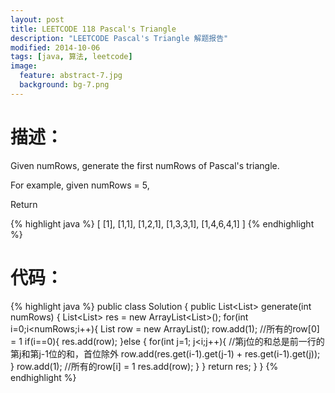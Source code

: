 ```yaml
---
layout: post
title: LEETCODE 118 Pascal's Triangle
description: "LEETCODE Pascal's Triangle 解题报告"
modified: 2014-10-06
tags: [java, 算法, leetcode]
image:
  feature: abstract-7.jpg
  background: bg-7.png
---
```


# 描述：
Given numRows, generate the first numRows of Pascal's triangle.

For example, given numRows = 5,

Return

{% highlight java %}
[
     [1],
    [1,1],
   [1,2,1],
  [1,3,3,1],
 [1,4,6,4,1]
]
{% endhighlight %}

<!--more-->

# 代码：
{% highlight java %}
public class Solution {
    public List<List<Integer>> generate(int numRows) {
        List<List<Integer>> res = new ArrayList<List<Integer>>();
        for(int i=0;i<numRows;i++){
            List<Integer> row = new ArrayList<Integer>();
            row.add(1); //所有的row[0] = 1
            if(i==0){
                res.add(row);
            }else {
                for(int j=1; j<i;j++){
                    //第j位的和总是前一行的第j和第j-1位的和，首位除外
                    row.add(res.get(i-1).get(j-1) + res.get(i-1).get(j));
                }
                row.add(1); //所有的row[i] = 1
                res.add(row);
            }
        }
        return res;
    }
}
{% endhighlight %}